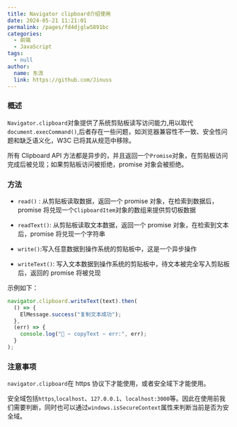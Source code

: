 ```yaml
---
title: Navigator clipboard介绍使用
date: 2024-05-21 11:21:01
permalink: /pages/fd4djglw5891bc
categories:
  - 前端
  - JavaScript
tags:
  - null
author:
  name: 东流
  link: https://github.com/Jinuss
---
```


### 概述

`Navigator.clipboard`对象提供了系统剪贴板读写访问能力,用以取代`document.execCommand()`,后者存在一些问题，如浏览器兼容性不一致、安全性问题和缺乏语义化，W3C 已将其从规范中移除。

所有 Clipboard API 方法都是异步的，并且返回一个`Promise`对象，在剪贴板访问完成后被兑现；如果剪贴板访问被拒绝，promise 对象会被拒绝。

### 方法

- `read()` : 从剪贴板读取数据，返回一个 promise 对象，在检索到数据后，promise 将兑现一个`ClipboardItem`对象的数组来提供剪切板数据
  
- `readText()`: 从剪贴板读取文本数据，返回一个 promise 对象，在检索到文本后，promise 将兑现一个字符串

- `write()`:写入任意数据到操作系统的剪贴板中，这是一个异步操作

- `writeText()`: 写入文本数据到操作系统的剪贴板中，待文本被完全写入剪贴板后，返回的 promise 将被兑现

示例如下：

```js
navigator.clipboard.writeText(text).then(
  () => {
    ElMessage.success("复制文本成功");
  },
  (err) => {
    console.log("🚀 ~ copyText ~ err:", err);
  }
);
```

### 注意事项

`navigator.clipboard`在 https 协议下才能使用，或者安全域下才能使用。

安全域包括`https`,`localhost`、`127.0.0.1`、`localhost:3000`等。因此在使用前我们需要判断，同时也可以通过`windows.isSecureContext`属性来判断当前是否为安全域。
